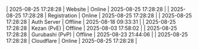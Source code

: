 | 2025-08-25 17:28:28 | Website | Online | 2025-08-25 17:28:28 |
| 2025-08-25 17:28:28 | Registration | Online | 2025-08-25 17:28:28 |
| 2025-08-25 17:28:28 | Auth Server | Offline | 2025-08-18 09:33:31 |
| 2025-08-25 17:28:28 | Kezan (PvE) | Offline | 2025-08-03 17:58:02 |
| 2025-08-25 17:28:28 | Gurubashi (PvP) | Offline | 2025-08-23 21:44:06 |
| 2025-08-25 17:28:28 | Cloudflare | Online | 2025-08-25 17:28:28 |
